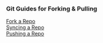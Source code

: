### Git Guides for Forking & Pulling

[Fork a Repo](https://help.github.com/articles/fork-a-repo/)   
[Syncing a Repo](https://help.github.com/articles/syncing-a-fork/)   
[Pushing a Repo](https://help.github.com/articles/pushing-to-a-remote/)   
